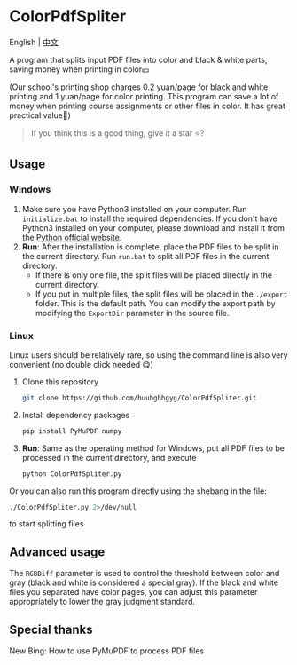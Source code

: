 # ColorPdfSpliter

English | [中文](README.md)

A program that splits input PDF files into color and black & white parts, saving money when printing in color💴

(Our school's printing shop charges 0.2 yuan/page for black and white printing and 1 yuan/page for color printing. This program can save a lot of money when printing course assignments or other files in color. It has great practical value🤑)

> If you think this is a good thing, give it a star ⭐?

## Usage
### Windows
1. Make sure you have Python3 installed on your computer. Run `initialize.bat` to install the required dependencies. If you don't have Python3 installed on your computer, please download and install it from the [Python official website](https://www.python.org/downloads/).
2. **Run**: After the installation is complete, place the PDF files to be split in the current directory. Run `run.bat` to split all PDF files in the current directory.
   - If there is only one file, the split files will be placed directly in the current directory.
   - If you put in multiple files, the split files will be placed in the `./export` folder. This is the default path. You can modify the export path by modifying the `ExportDir` parameter in the source file.
### Linux
Linux users should be relatively rare, so using the command line is also very convenient (no double click needed 😋)

1. Clone this repository

    ```Bash
    git clone https://github.com/huuhghhgyg/ColorPdfSpliter.git
    ```

2. Install dependency packages

    ```Bash
    pip install PyMuPDF numpy
    ```

3. **Run**: Same as the operating method for Windows, put all PDF files to be processed in the current directory, and execute

    ```Bash
    python ColorPdfSpliter.py
    ```
Or you can also run this program directly using the shebang in the file:

```Bash
./ColorPdfSpliter.py 2>/dev/null
```
to start splitting files

## Advanced usage
The `RGBDiff` parameter is used to control the threshold between color and gray (black and white is considered a special gray). If the black and white files you separated have color pages, you can adjust this parameter appropriately to lower the gray judgment standard.

## Special thanks
New Bing: How to use PyMuPDF to process PDF files